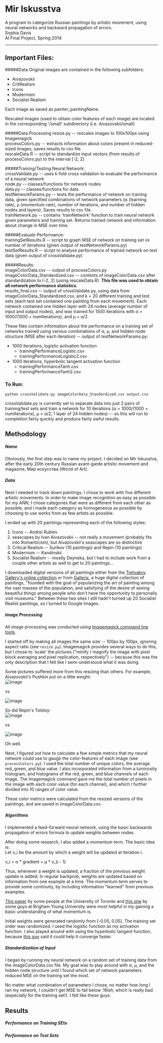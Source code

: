 # Mir Iskusstva  
A program to categorize Russian paintings by artistic movement, using neural networks and backward propagation of errors.  
Sophia Davis  
AI Final Project, Spring 2014 

------------
## Important Files:  
#####Data
Original images are contained in the following subfolders:  

* Aivazovskii  
* CritRealism  
* Icons  
* Modernism  
* Socialist Realism 

Each image as saved as painter_paintingName. 

Rescaled images (used to obtain color features of each image) are located in the corresponding '/small' subdirectory (i.e. Aivazovskii/small)

#####Data Processing
resize.py -- rescales images to 100x100px using Imagemagick  
processColors.py -- extracts information about colors present in reduced-sized images, saves results to csv file  
rescaleData.R -- script to standardize input vectors (from results of processColors.py) to the interval [-2, 2]


#####Training/Testing Neural Network:  
crossValidate.py -- uses k-fold cross validation to evaluate the performance of a neural network  
node.py -- classes/functions for network nodes  
data.py -- classes/functions for data  
testNetworkParams.py -- tests the performance of network on training data, given specified combinations of network parameters (α (learning rate), μ (momentum rate), number of iterations, and number of hidden nodes and layers). Saves results to csv file.   
trainNetwork.py -- contains 'trainNetwork' function to train neural network given parameters and training set. Returns trained network and information about change in MSE over time.  


#####Evaluate Performance:  
trainingSetResults.R -- script to graph MSE of network on training set vs number of iterations (given output of testNetworkParams.py)   
testSetResults.R -- script to analyse performance of trained network on test data (given output of crossValidate.py)  

#####Results:  
imageColorData.csv -- output of processColors.py  
imageColorData_Standardized.csv -- contents of imageColorData.csv after standardization to [-2, 2] (using rescaleData.R). **This file was used to obtain all network performance statistics.**   
results_final.csv -- output of crossValidate.py, using data from imageColorData_Standardized.csv, and k = 20 different training and test sets (each test set contained one painting from each movement). Each network contained one hidden layer with 24 nodes (average number of input and output nodes), and was trained for 1500 iterations with α = 1000/(1000 + numIterations), and μ = α/2. 

These files contain information about the performance on a training set of networks trained using various combinations of α, μ, and hidden node structure (MSE after each iteration) -- output of testNetworkParams.py:  

* 1000 iterations, logistic activation function  
  * trainingPerformanceLogistic.csv   
  * trainingPerformanceLogistic2.csv  
* 1000 iterations, hyperbolic tangent activation function  
  * trainingPerformanceTanh.csv  
  * trainingPerformanceTanh2.csv  

### To Run: 

```
python crossValidate.py imageColorData_Standardized.csv output.csv
```
crossValidate.py is currently set to separate data into just 2 pairs of training/test sets and train a network for 10 iterations (α = 1000/(1000 + numIterations), μ = α/2, 1 layer of 24 hidden nodes) -- so this will run to completion fairly quickly and produce fairly awful results.

## Methodology
##### Name
Obviously, the first step was to name my project. I decided on Mir Iskusstva, after the early 20th century Russian avant-garde artistic movement and magazine, Мир искусства (World of Art).

##### Data 
Next I needed to track down paintings. I chose to work with five different artistic movements. In order to make image recognition as easy as possible for my ANN, I chose categories that were as different from each other as possible, and I made each category as homogeneous as possible by choosing to use works from as few artists as possible.  

I ended up with 20 paintings representing each of the following styles:

1. Icons -- Andrei Rublev
2. seascapes by Ivan Aivazovskii -- not really a movement (probably fits into Romanticism), but Aivazovskii's seascapes are so distinctive
3. Critical Realism -- Surikov (10 paintings) and Repin (10 paintings) 
4. Modernism -- Kandinskii
5. Socialist Realism -- mostly Deyneka, but I had to include work from a couple other artists as well to get to 20 paintings...

I downloaded digital versions of all paintings either from the [Tretyakov Gallery's online collection](http://www.tretyakovgallery.ru/ru/collection/_show/categories/_id/42) or from [Gallerix](http://gallerix.ru/), a huge digital collection of paintings, "founded with the goal of popularizing the art of painting among the vast masses of the population, and satisfying of the desire of seeing beautiful things among people who don't have the opportunity to personally visit museums." Between these two sites I still hadn't turned up 20 Socialist Realist paintings, so I turned to Google Images.

##### Image Processing
All image processing was conducted using [Imagemagick command line tools](http://www.imagemagick.org/script/command-line-tools.php).

I started off by making all images the same size -- 100px by 100px, ignoring aspect ratio (see `resize.py`). Imagemagick provides several ways to do this, but I chose to 'scale' the pictures ("minify / magnify the image with pixel block averaging and pixel replication, respectively") -- because this was the only description that I felt like I semi-understood what it was doing.

Some pictures suffered more from this resizing than others. For example, Aivazovskii's Pushkin put on a little weight:  
![image](https://github.com/sophiadavis/Mir-Iskusstva/blob/master/Aivazovskii/PushkinNaBereguChernogoMoria.jpeg) 

vs 

![image](https://github.com/sophiadavis/Mir-Iskusstva/blob/master/Aivazovskii/small/PushkinNaBereguChernogoMoria_small.jpeg)

So did Repin's Tolstoy:  
![image](https://github.com/sophiadavis/Mir-Iskusstva/blob/master/CritRealism/Repin_LNTolstoiBosoy.jpeg)

vs

![image](https://github.com/sophiadavis/Mir-Iskusstva/blob/master/CritRealism/small/Repin_LNTolstoiBosoy_small.jpeg)

Oh well.

Next, I figured out how to calculate a few simple metrics that my neural network could use to gauge the color-features of each image (see `processColors.py`). I used the total number of unique colors, the average red, green, and blue value. I also incorporated information from a luminosity histogram, and histograms of the red, green, and blue channels of each image. The Imagemagick command gave me the total number of pixels in the image with each color value (for each channel), and which I further divided into 10 ranges of color value.  

These color metrics were calculated from the resized versions of the paintings, and are saved in imageColorData.csv.


##### Algorithms

I implemented a feed-forward neural network, using the basic backwards propagation of errors formula to update weights between nodes.

After doing some research, I also added a momentum term. The basic idea is:  
Let ν_i be the amount by which a weight will be updated at iteration i.  

ν_i = α * gradient + μ * ν_(i - 1)    

Thus, whenever a weight is updated, a fraction of the previous weight update is added. In regular backprob, weights are updated based on information from one example at a time. The momentum term serves to provide some continuity, by including information "learned" from previous examples.  

[This paper](http://www.cs.toronto.edu/~fritz/absps/momentum.pdf) by some people at the University of Toronto and [this one](http://axon.cs.byu.edu/papers/IstookIJNS.pdf) by some guys at Brigham Young University were most helpful in my gaining a basic understanding of what momentum is.

Initial weights were generated randomly from [-0.05, 0.05]. The training set order was randomized. I used the logistic function as my activation function. I also played around with using the hyperbolic tangent function, because [this guy](http://apps.carleton.edu/campus/library/) said it could help it converge faster.

##### Standardization of Input
I began by running my neural network on a random set of training data from the imageColorData.csv file. My goal was to play around with α, μ, and the hidden node structure until I found which set of network parameters reduced MSE on the training set the most.

No matter what combination of parameters I chose, no matter how long I ran my network, I couldn't get MSE to fall below .16ish, which is really bad (especially for the training set!). I felt like these guys:  


 
 

## Results

##### Performance on Training SEts

##### Performance on Test Sets
 